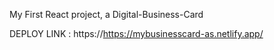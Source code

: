 My First React project, a Digital-Business-Card

DEPLOY LINK : https://https://mybusinesscard-as.netlify.app/
